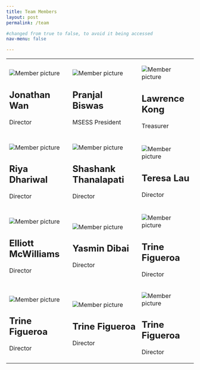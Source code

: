 ```yaml
---
title: Team Members
layout: post
permalink: /team

#changed from true to false, to avoid it being accessed
nav-menu: false

---
```


<!--  <center> <b><h1>Our Team members</h1></b>--->

<div class="table-wrapper">
<table class="alt">
<tbody>
	<tr>
		<td colspan="1"><p><span class="image main"><img src="assets/images/team/trine-min.jpg" alt="Member picture" /></span></p><p><h2>Jonathan Wan</h2></p><p>Director</p></td>
        <td colspan="1"><p><span class="image main"><img src="assets/images/team/trine-min.jpg" alt="Member picture" /></span></p><p><h2>Pranjal Biswas</h2></p><p>MSESS President</p></td>
        <td colspan="1"><p><span class="image main"><img src="assets/images/team/trine-min.jpg" alt="Member picture" /></span></p><p><h2>Lawrence Kong</h2></p><p>Treasurer</p></td>
	</tr>
    <tr>
		<td colspan="1"><p><span class="image main"><img src="assets/images/team/trine-min.jpg" alt="Member picture" /></span></p><p><h2>Riya Dhariwal</h2></p><p>Director</p></td>
        <td colspan="1"><p><span class="image main"><img src="assets/images/team/trine-min.jpg" alt="Member picture" /></span></p><p><h2>Shashank Thanalapati</h2></p><p>Director</p></td>
        <td colspan="1"><p><span class="image main"><img src="assets/images/team/trine-min.jpg" alt="Member picture" /></span></p><p><h2>Teresa Lau</h2></p><p>Director</p></td>
	</tr>
   <tr>
		<td colspan="1"><p><span class="image main"><img src="assets/images/team/trine-min.jpg" alt="Member picture" /></span></p><p><h2>Elliott McWilliams</h2></p><p>Director</p></td>
        <td colspan="1"><p><span class="image main"><img src="assets/images/team/trine-min.jpg" alt="Member picture" /></span></p><p><h2>Yasmin Dibai</h2></p><p>Director</p></td>
        <td colspan="1"><p><span class="image main"><img src="assets/images/team/trine-min.jpg" alt="Member picture" /></span></p><p><h2>Trine Figueroa</h2></p><p>Director</p></td>
	</tr>
    <tr>
		<td colspan="1"><p><span class="image main"><img src="assets/images/team/trine-min.jpg" alt="Member picture" /></span></p><p><h2>Trine Figueroa</h2></p><p>Director</p></td>
        <td colspan="1"><p><span class="image main"><img src="assets/images/team/trine-min.jpg" alt="Member picture" /></span></p><p><h2>Trine Figueroa</h2></p><p>Director</p></td>
        <td colspan="1"><p><span class="image main"><img src="assets/images/team/trine-min.jpg" alt="Member picture" /></span></p><p><h2>Trine Figueroa</h2></p><p>Director</p></td>
	</tr>
</tbody>
</table>
</div>
